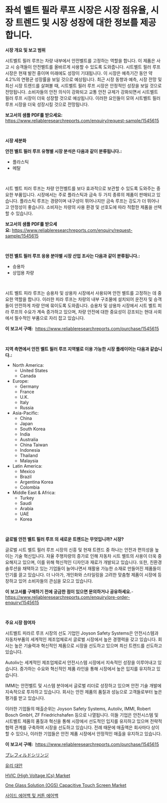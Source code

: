 <p><h1>좌석 벨트 필라 루프 시장은 시장 점유율, 시장 트렌드 및 시장 성장에 대한 정보를 제공합니다.</h1></p><p><strong>시장 개요 및 보고 범위</strong></p>
<p><p>시트벨트 필러 루프는 차량 내부에서 안전벨트를 고정하는 역할을 합니다. 이 제품은 사고 시 승객들이 안전벨트를 올바르게 사용할 수 있도록 도와줍니다. 시트벨트 필러 루프 시장은 현재 발전 중이며 미래에도 성장이 기대됩니다. 이 시장은 예측기간 동안 약 4.2%의 연평균 성장률을 보일 것으로 예상됩니다. 최근 시장 동향과 예측, 시장 전망 및 최신 시장 트렌드를 살펴볼 때, 시트벨트 필러 루프 시장은 안정적인 성장을 보일 것으로 전망됩니다. 소비자들의 안전 의식이 강화되고 교통 안전 규제가 강화되면서 시트벨트 필러 루프 시장이 더욱 성장할 것으로 예상됩니다. 이러한 요인들이 모여 시트벨트 필러 루프 시장을 더욱 성장시킬 것으로 전망됩니다.</p></p>
<p><strong>보고서의 샘플 PDF를 받으세요:</strong> <a href="https://www.reliableresearchreports.com/enquiry/request-sample/1545615">https://www.reliableresearchreports.com/enquiry/request-sample/1545615</a></p>
<p>&nbsp;</p>
<p><strong>시장 세분화</strong></p>
<p><strong>안전 벨트 필러 루프 유형별 시장 분석은 다음과 같이 분류됩니다.:</strong></p>
<p><ul><li>플라스틱</li><li>메탈</li></ul></p>
<p>&nbsp;</p>
<p><p>시트 벨트 피러 루프는 차량 안전벨트를 보다 효과적으로 보관할 수 있도록 도와주는 중요한 부품입니다. 시장에서는 주로 플라스틱과 금속 두 가지 종류의 제품이 판매되고 있습니다. 플라스틱 루프는 경량이며 내구성이 뛰어나지만 금속 루프는 강도가 더 뛰어나고 안정성이 좋습니다. 소비자는 차량의 사용 환경 및 선호도에 따라 적합한 제품을 선택할 수 있습니다.</p></p>
<p><strong>보고서의 샘플 PDF를 받으세요:</strong>&nbsp;<a href="https://www.reliableresearchreports.com/enquiry/request-sample/1545615">https://www.reliableresearchreports.com/enquiry/request-sample/1545615</a></p>
<p>&nbsp;</p>
<p><strong> 안전 벨트 필러 루프 응용 분야별 시장 산업 조사는 다음과 같이 분류됩니다.:</strong></p>
<p><ul><li>승용차</li><li>상업용 차량</li></ul></p>
<p>&nbsp;</p>
<p><p>시트 벨트 피라 루프는 승용차 및 상용차 시장에서 사용되며 안전 벨트를 고정하는 데 중요한 역할을 합니다. 이러한 피라 루프는 차량의 내부 구조물에 설치되어 운전자 및 승객들이 안전하게 차량 안에 묶이도록 도와줍니다. 승용차 및 상용차 시장에서 시트 벨트 피라 루프의 수요가 계속 증가하고 있으며, 차량 안전에 대한 중요성이 강조되는 현대 사회에서 필수적인 부품으로 자리 잡고 있습니다.</p></p>
<p><strong>이 보고서 구매:</strong>&nbsp; <a href="https://www.reliableresearchreports.com/purchase/1545615">https://www.reliableresearchreports.com/purchase/1545615</a></p>
<p>&nbsp;</p>
<p><strong>지역 측면에서 안전 벨트 필러 루프 지역별로 이용 가능한 시장 플레이어는 다음과 같습니다.:</strong></p>
<p><ul>
    <li>
        North America:
        <ul>
            <li>United States</li>
            <li>Canada</li>
        </ul>
    </li>
    <li>
        Europe:
        <ul>
            <li>Germany</li>
            <li>France</li>
            <li>U.K.</li>
            <li>Italy</li>
            <li>Russia</li>
        </ul>
    </li>
    <li>
        Asia-Pacific:
        <ul>
            <li>China</li>
            <li>Japan</li>
            <li>South Korea</li>
            <li>India</li>
            <li>Australia</li>
            <li>China Taiwan</li>
            <li>Indonesia</li>
            <li>Thailand</li>
            <li>Malaysia</li>
        </ul>
    </li>
    <li>
        Latin America:
        <ul>
            <li>Mexico</li>
            <li>Brazil</li>
            <li>Argentina Korea</li>
            <li>Colombia</li>
        </ul>
    </li>
    <li>
        Middle East & Africa:
        <ul>
            <li>Turkey</li>
            <li>Saudi</li>
            <li>Arabia</li>
            <li>UAE</li>
            <li>Korea</li>
        </ul>
    </li>
    </ul></p>
<p>&nbsp;</p>
<p><strong>글로벌 안전 벨트 필러 루프 의 새로운 트렌드는 무엇입니까? 시장?</strong></p>
<p><p>글로벌 시트 벨트 필러 루프 시장의 신흥 및 현재 트렌드 중 하나는 안전과 편의성을 높이는 기술 혁신입니다. 자율 주행차량의 증가로 인해 자동차 시트 벨트의 사용이 더욱 중요해지고 있으며, 이를 위해 혁신적인 디자인과 재료가 개발되고 있습니다. 또한, 친환경 솔루션을 채택하고 있는 기업들이 늘어나면서 재활용 가능한 소재로 만들어진 제품들이 인기를 끌고 있습니다. 더 나아가, 개인화와 스타일링을 고려한 맞춤형 제품이 시장에 등장하고 있어 소비자들의 관심을 모으고 있습니다.</p></p>
<p><strong>이 보고서를 구매하기 전에 궁금한 점이 있으면 문의하거나 공유하세요.</strong>- <a href="https://www.reliableresearchreports.com/enquiry/pre-order-enquiry/1545615">https://www.reliableresearchreports.com/enquiry/pre-order-enquiry/1545615</a></p>
<p>&nbsp;</p>
<p><strong>주요 시장 참여자</strong></p>
<p><p>시트벨트 피라르 루프 시장의 선도 기업인 Joyson Safety Systems은 안전시스템과 자동차부품의 세계적인 제조업체로서 글로벌 시장에서 높은 경쟁력을 갖고 있습니다. 회사는 높은 기술력과 혁신적인 제품으로 시장을 선도하고 있으며 최신 트렌드를 선도하고 있습니다.</p><p>Autoliv는 세계적인 제조업체로서 안전시스템 시장에서 지속적인 성장을 이루어내고 있습니다. 증가하는 수요와 혁신적인 제품 라인을 통해 시장에서 높은 입지를 유지하고 있습니다. </p><p>IMMI는 안전벨트 및 시스템 분야에서 글로벌 리더로 성장하고 있으며 안전 기술 개발에 지속적으로 투자하고 있습니다. 회사는 안전 제품의 품질과 성능으로 고객들로부터 높은 평가를 받고 있습니다.</p><p>이러한 기업들의 매출순위는 Joyson Safety Systems, Autoliv, IMMI, Robert Bosch GmbH, ZF Friedrichshafen 등으로 나열됩니다. 이들 기업은 안전시스템 및 시트벨트 제품의 품질과 혁신을 통해 시장에서 선도적인 입지를 유지하고 있으며 전략적 협력 관계를 구축하여 시장을 선도하고 있습니다. 전례 때문에 매출액은 회사마다 상이할 수 있으나, 이러한 기업들은 안전 제품 시장에서 안정적인 매출을 유지하고 있습니다.</p></p>
<p><strong>이 보고서 구매:</strong>&nbsp;&nbsp;<a href="https://www.reliableresearchreports.com/purchase/1545615">https://www.reliableresearchreports.com/purchase/1545615</a></p>
<p><p><a href="https://medium.com/@logaolloway76845/%E3%83%97%E3%83%AA%E3%83%95%E3%82%A3%E3%83%AB%E3%83%89%E3%82%B7%E3%83%AA%E3%83%B3%E3%82%B8%E5%B8%82%E5%A0%B4%E3%81%AE%E8%A6%8F%E6%A8%A1-cagr-%E3%83%88%E3%83%AC%E3%83%B3%E3%83%89-2024%E5%B9%B4-2030%E5%B9%B4-f6df5f9f0e92">プレフィルドシリンジ</a></p><p><a href="https://github.com/Elenrrera7685/Market-Research-Report-List-1/blob/main/380043813069.md">유리 대안</a></p><p><a href="https://github.com/Whitneyboyettebo9kiw7yr13/Market-Research-Report-List-1/blob/main/hvic-high-voltage-ics-market.md">HVIC (High Voltage ICs) Market</a></p><p><a href="https://github.com/sonuprakash1/Market-Research-Report-List-2/blob/main/one-glass-solution-ogs-capacitive-touch-screen-market.md">One Glass Solution (OGS) Capacitive Touch Screen Market</a></p><p><a href="https://github.com/sammyUltyylrich9067856/Market-Research-Report-List-1/blob/main/713631713070.md">사이드 에어백 및 커튼 에어백</a></p></p>
